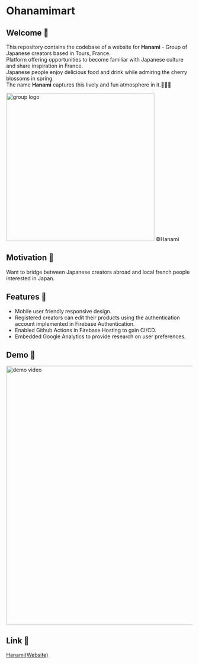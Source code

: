 # Ohanamimart 

## Welcome 👋

This repository contains the codebase of a website for <strong>Hanami</strong> - Group of Japanese creators based in Tours, France.<br/>
Platform offering opportunities to become familiar with Japanese culture and share inspiration in France.<br/>
Japanese people enjoy delicious food and drink while admiring the cherry blossoms in spring.<br/>
The name <strong>Hanami</strong> captures this lively and fun atmosphere in it.🌸🍡🏮

<img src="https://i.ibb.co/gyZcTns/HANAMI-trimed.png" alt="group logo" width="400px"/>
&copy;Hanami

## Motivation 🏮

Want to bridge between Japanese creators abroad and local french people interested in Japan.

## Features 🌸

- Mobile user friendly responsive design.  
- Registered creators can edit their products using the authentication account implemented in Firebase Authentication. 
- Enabled Github Actions in Firebase Hosting to gain CI/CD.
- Embedded Google Analytics to provide research on user preferences.

## Demo 🍱

<img src="https://media.giphy.com/media/Ji3Hi8zckqmpLNuvn0/giphy.gif" alt="demo video" width="700px"/>

## Link 🍵

[Hanami(Website)](https://ohanamimart-37000.web.app/)
